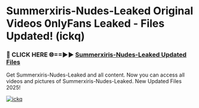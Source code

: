 # Summerxiris-Nudes-Leaked Original Videos 0nlyFans Leaked - Files Updated! (ickq)

<h3>🔴 CLICK HERE 🌐==►► <a href="https://tinyurl.com/4mcuefdz" rel="nofollow">Summerxiris-Nudes-Leaked Updated Files</a></h3>

Get Summerxiris-Nudes-Leaked and all content. Now you can access all videos and pictures of Summerxiris-Nudes-Leaked. New Updated Files 2025!

[![ickq](https://i.imgur.com/StAQSOY.gif)](https://tinyurl.com/4mcuefdz)
